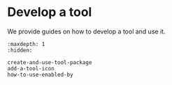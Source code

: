 # Develop a tool
We provide guides on how to develop a tool and use it.

```{toctree}
:maxdepth: 1
:hidden:

create-and-use-tool-package
add-a-tool-icon
how-to-use-enabled-by
```